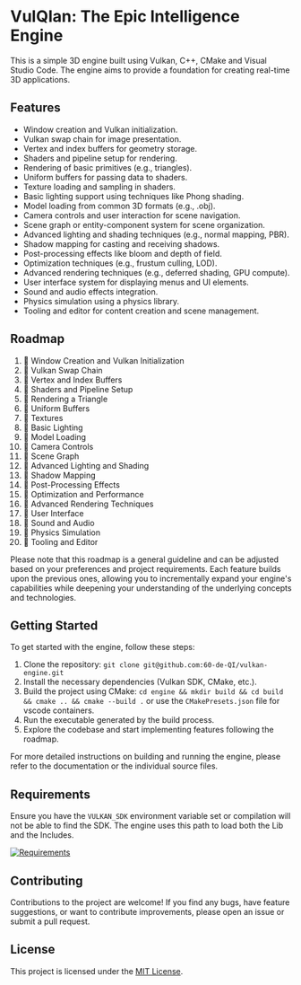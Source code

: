 # VulQIan: The Epic Intelligence Engine

This is a simple 3D engine built using Vulkan, C++, CMake and Visual Studio Code. The engine aims to provide a foundation for creating real-time 3D applications.

## Features

- Window creation and Vulkan initialization.
- Vulkan swap chain for image presentation.
- Vertex and index buffers for geometry storage.
- Shaders and pipeline setup for rendering.
- Rendering of basic primitives (e.g., triangles).
- Uniform buffers for passing data to shaders.
- Texture loading and sampling in shaders.
- Basic lighting support using techniques like Phong shading.
- Model loading from common 3D formats (e.g., .obj).
- Camera controls and user interaction for scene navigation.
- Scene graph or entity-component system for scene organization.
- Advanced lighting and shading techniques (e.g., normal mapping, PBR).
- Shadow mapping for casting and receiving shadows.
- Post-processing effects like bloom and depth of field.
- Optimization techniques (e.g., frustum culling, LOD).
- Advanced rendering techniques (e.g., deferred shading, GPU compute).
- User interface system for displaying menus and UI elements.
- Sound and audio effects integration.
- Physics simulation using a physics library.
- Tooling and editor for content creation and scene management.

## Roadmap

1.  :construction: Window Creation and Vulkan Initialization
2.  :construction: Vulkan Swap Chain
3.  :construction: Vertex and Index Buffers
4.  :construction: Shaders and Pipeline Setup
5.  :construction: Rendering a Triangle
6.  :construction: Uniform Buffers
7.  :construction: Textures
8.  :construction: Basic Lighting
9.  :construction: Model Loading
10.  :construction: Camera Controls
11.  :construction: Scene Graph
12.  :construction: Advanced Lighting and Shading
13.  :construction: Shadow Mapping
14.  :construction: Post-Processing Effects
15.  :construction: Optimization and Performance
16.  :construction: Advanced Rendering Techniques
17.  :construction: User Interface
18.  :construction: Sound and Audio
19.  :construction: Physics Simulation
20.  :construction: Tooling and Editor

Please note that this roadmap is a general guideline and can be adjusted based on your preferences and project requirements. Each feature builds upon the previous ones, allowing you to incrementally expand your engine's capabilities while deepening your understanding of the underlying concepts and technologies.

## Getting Started

To get started with the engine, follow these steps:

1. Clone the repository: `git clone git@github.com:60-de-QI/vulkan-engine.git`
2. Install the necessary dependencies (Vulkan SDK, CMake, etc.).
3. Build the project using CMake: `cd engine && mkdir build && cd build && cmake .. && cmake --build .` or use the `CMakePresets.json` file for vscode containers.
4. Run the executable generated by the build process.
5. Explore the codebase and start implementing features following the roadmap.

For more detailed instructions on building and running the engine, please refer to the documentation or the individual source files.

## Requirements

Ensure you have the `VULKAN_SDK` environment variable set or compilation will not be able to find the SDK.
The engine uses this path to load both the Lib and the Includes.

[![Requirements](https://skillicons.dev/icons?i=cpp,cmake,git,vscode,v&perline=5)](https://github.com/60-de-QI/VulQIan)

## Contributing

Contributions to the project are welcome! If you find any bugs, have feature suggestions, or want to contribute improvements, please open an issue or submit a pull request.

## License

This project is licensed under the [MIT License](LICENSE).
